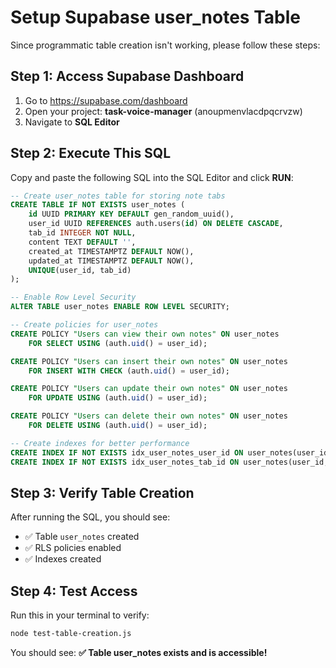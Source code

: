 # Setup Supabase user_notes Table

Since programmatic table creation isn't working, please follow these steps:

## Step 1: Access Supabase Dashboard
1. Go to https://supabase.com/dashboard
2. Open your project: **task-voice-manager** (anoupmenvlacdpqcrvzw)
3. Navigate to **SQL Editor**

## Step 2: Execute This SQL
Copy and paste the following SQL into the SQL Editor and click **RUN**:

```sql
-- Create user_notes table for storing note tabs
CREATE TABLE IF NOT EXISTS user_notes (
    id UUID PRIMARY KEY DEFAULT gen_random_uuid(),
    user_id UUID REFERENCES auth.users(id) ON DELETE CASCADE,
    tab_id INTEGER NOT NULL,
    content TEXT DEFAULT '',
    created_at TIMESTAMPTZ DEFAULT NOW(),
    updated_at TIMESTAMPTZ DEFAULT NOW(),
    UNIQUE(user_id, tab_id)
);

-- Enable Row Level Security
ALTER TABLE user_notes ENABLE ROW LEVEL SECURITY;

-- Create policies for user_notes
CREATE POLICY "Users can view their own notes" ON user_notes
    FOR SELECT USING (auth.uid() = user_id);

CREATE POLICY "Users can insert their own notes" ON user_notes
    FOR INSERT WITH CHECK (auth.uid() = user_id);

CREATE POLICY "Users can update their own notes" ON user_notes
    FOR UPDATE USING (auth.uid() = user_id);

CREATE POLICY "Users can delete their own notes" ON user_notes
    FOR DELETE USING (auth.uid() = user_id);

-- Create indexes for better performance
CREATE INDEX IF NOT EXISTS idx_user_notes_user_id ON user_notes(user_id);
CREATE INDEX IF NOT EXISTS idx_user_notes_tab_id ON user_notes(user_id, tab_id);
```

## Step 3: Verify Table Creation
After running the SQL, you should see:
- ✅ Table `user_notes` created
- ✅ RLS policies enabled
- ✅ Indexes created

## Step 4: Test Access
Run this in your terminal to verify:
```bash
node test-table-creation.js
```

You should see: **✅ Table user_notes exists and is accessible!**